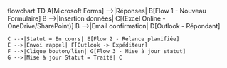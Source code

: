 flowchart TD
    A[Microsoft Forms] -->|Réponses| B[Flow 1 - Nouveau Formulaire]
    B -->|Insertion données| C[(Excel Online - OneDrive/SharePoint)]
    B -->|Email confirmation| D[Outlook - Répondant]

    C -->|Statut = En cours| E[Flow 2 - Relance planifiée]
    E -->|Envoi rappel| F[Outlook -> Expéditeur]
    F -->|Clique bouton/lien| G[Flow 3 - Mise à jour statut]
    G -->|Mise à jour Statut = Traité| C
